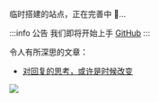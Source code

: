 临时搭建的站点，正在完善中 🔨...

:::info 公告
我们即将开始上手 [GitHub](https://github.com/)
:::

令人有所深思的文章：

- [对回复的思考，或许是时候改变](https://sspai.com/post/62399)

![](./images/1.png)

